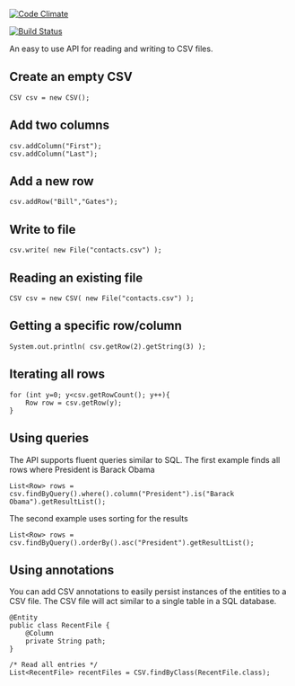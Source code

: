 
[![Code Climate](https://codeclimate.com/github/laukvik/LaukvikCSV/badges/gpa.svg)](https://codeclimate.com/github/laukvik/LaukvikCSV)

[![Build Status](https://travis-ci.org/laukvik/LaukvikCSV.svg?branch=master)](https://travis-ci.org/laukvik/LaukvikCSV)


An easy to use API for reading and writing to CSV files.

Create an empty CSV
--------------------------------------------------------------------------------

    CSV csv = new CSV();
    
Add two columns
--------------------------------------------------------------------------------

    csv.addColumn("First");
    csv.addColumn("Last");
    
Add a new row
--------------------------------------------------------------------------------

    csv.addRow("Bill","Gates");

Write to file
--------------------------------------------------------------------------------

    csv.write( new File("contacts.csv") );
    
Reading an existing file
--------------------------------------------------------------------------------

    CSV csv = new CSV( new File("contacts.csv") );

Getting a specific row/column
--------------------------------------------------------------------------------

    System.out.println( csv.getRow(2).getString(3) );

Iterating all rows
--------------------------------------------------------------------------------

    for (int y=0; y<csv.getRowCount(); y++){
        Row row = csv.getRow(y);
    }

Using queries
--------------------------------------------------------------------------------
The API supports fluent queries similar to SQL. The first example finds all rows where President is Barack Obama

    List<Row> rows = csv.findByQuery().where().column("President").is("Barack Obama").getResultList();
    
The second example uses sorting for the results
    
    List<Row> rows = csv.findByQuery().orderBy().asc("President").getResultList();



Using annotations
--------------------------------------------------------------------------------
You can add CSV annotations to easily persist instances of the entities to
a CSV file. The CSV file will act similar to a single table in a SQL database.


    @Entity
    public class RecentFile {
        @Column
        private String path;
    }

    /* Read all entries */
    List<RecentFile> recentFiles = CSV.findByClass(RecentFile.class);




